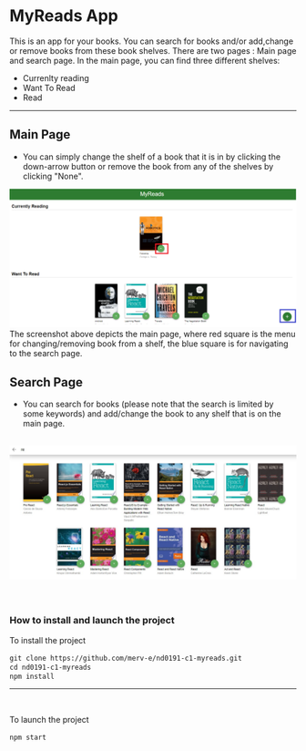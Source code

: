 # MyReads App
This is an app for your books. You can search for books and/or add,change or remove books from these book shelves.
There are two pages : Main page and search page. In the main page, you can find three different shelves:
 * Currenlty reading  
 * Want To Read 
 * Read

 ----------------------

 ## Main Page 

 - You can simply change the shelf of a book that it is in by clicking the down-arrow button or remove the book from any of the shelves by clicking "None".  
 
 ![Main Page](./screenshots/main-page1.png)
 The screenshot above depicts the main page, where red square is the menu for changing/removing book from a shelf, the blue square is for navigating to the search page. 

## Search Page
- You can search for books (please note that the search is limited by some keywords) and add/change the book to any shelf that is on the main page.

![Search Page](./screenshots/search-page.jpg)
  -------------------------
<br>

### How to install and launch the project 
To install the project 

``` 
git clone https://github.com/merv-e/nd0191-c1-myreads.git
cd nd0191-c1-myreads    
npm install 
```
  ----------------------
<br>

To launch the project 
``` 
npm start
```

